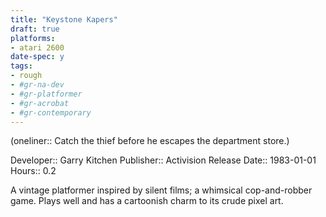 ```yaml
---
title: "Keystone Kapers"
draft: true
platforms:
- atari 2600
date-spec: y
tags:
- rough
- #gr-na-dev 
- #gr-platformer 
- #gr-acrobat 
- #gr-contemporary 
---
```


(oneliner:: Catch the thief before he escapes the department store.)

Developer:: Garry Kitchen
Publisher:: Activision
Release Date:: 1983-01-01
Hours:: 0.2

A vintage platformer inspired by silent films; a whimsical cop-and-robber game. Plays well and has a cartoonish charm to its crude pixel art.